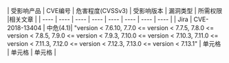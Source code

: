 | 受影响产品  | CVE编号  | 危害程度(CVSSv3)  | 受影响版本  | 漏洞类型  | 所需权限  |相关文章  |
|  ----  | ----         |  ----    |  ----            |  ----       |  ----     |  ----  |  ----  |
| Jira |  CVE-2018-13404 |  中危(4.1)|  "version < 7.6.10, 7.7.0 <= version < 7.7.5, 7.8.0 <= version < 7.8.5, 7.9.0 <= version < 7.9.3, 7.10.0 <= version < 7.10.3, 7.11.0 <= version < 7.11.3, 7.12.0 <= version < 7.12.3, 7.13.0 <= version < 7.13.1"
 |  单元格 |  单元格 |  单元格 |

